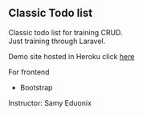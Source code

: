 ## Classic Todo list  


Classic todo list for training CRUD.  
Just training through Laravel.  

Demo site hosted in Heroku click [here](https://todolistlaravel.herokuapp.com/)

For frontend  
- Bootstrap  

Instructor: Samy Eduonix